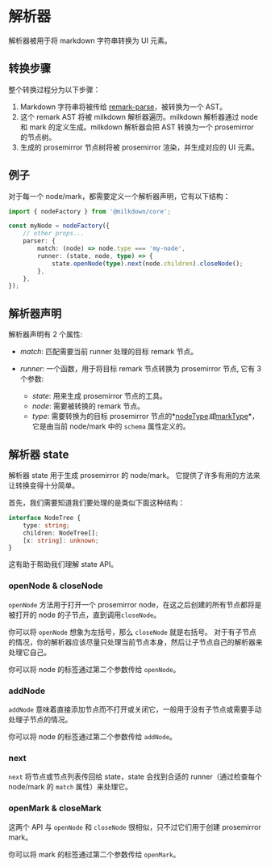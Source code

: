 # 解析器

解析器被用于将 markdown 字符串转换为 UI 元素。

## 转换步骤

整个转换过程分为以下步骤：

1. Markdown 字符串将被传给 [remark-parse](https://github.com/remarkjs/remark/tree/main/packages/remark-parse)，被转换为一个 AST。
2. 这个 remark AST 将被 milkdown 解析器遍历。milkdown 解析器通过 node 和 mark 的定义生成。milkdown 解析器会把 AST 转换为一个 prosemirror 的节点树。
3. 生成的 prosemirror 节点树将被 prosemirror 渲染，并生成对应的 UI 元素。

## 例子

对于每一个 node/mark，都需要定义一个解析器声明，它有以下结构：

```typescript
import { nodeFactory } from '@milkdown/core';

const myNode = nodeFactory({
    // other props...
    parser: {
        match: (node) => node.type === 'my-node',
        runner: (state, node, type) => {
            state.openNode(type).next(node.children).closeNode();
        },
    },
});
```

## 解析器声明

解析器声明有 2 个属性:

-   _match_: 匹配需要当前 runner 处理的目标 remark 节点。

-   _runner_: 一个函数，用于将目标 remark 节点转换为 prosemirror 节点, 它有 3 个参数:

    -   _state_: 用来生成 prosemirror 节点的工具。
    -   _node_: 需要被转换的 remark 节点。
    -   _type_: 需要转换为的目标 prosemirror 节点的*[nodeType](https://prosemirror.net/docs/ref/#model.NodeType)*或*[markType](https://prosemirror.net/docs/ref/#model.MarkType)*，
        它是由当前 node/mark 中的 `schema` 属性定义的。

## 解析器 state

解析器 state 用于生成 prosemirror 的 node/mark。
它提供了许多有用的方法来让转换变得十分简单。

首先，我们需要知道我们要处理的是类似下面这种结构：

```typescript
interface NodeTree {
    type: string;
    children: NodeTree[];
    [x: string]: unknown;
}
```

这有助于帮助我们理解 state API。

### openNode & closeNode

`openNode` 方法用于打开一个 prosemirror node，在这之后创建的所有节点都将是被打开的 node 的子节点，直到调用`closeNode`。

你可以将 `openNode` 想象为左括号，那么 `closeNode` 就是右括号。 对于有子节点的情况，你的解析器应该尽量只处理当前节点本身，然后让子节点自己的解析器来处理它自己。

你可以将 node 的标签通过第二个参数传给 `openNode`。

### addNode

`addNode` 意味着直接添加节点而不打开或关闭它，一般用于没有子节点或需要手动处理子节点的情况。

你可以将 node 的标签通过第二个参数传给 `addNode`。

### next

`next` 将节点或节点列表传回给 state，state 会找到合适的 runner（通过检查每个 node/mark 的 `match` 属性）来处理它。

### openMark & closeMark

这两个 API 与 `openNode` 和 `closeNode` 很相似，只不过它们用于创建 prosemirror mark。

你可以将 mark 的标签通过第二个参数传给 `openMark`。
